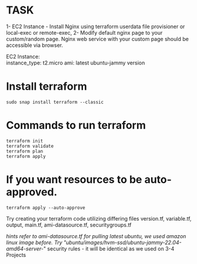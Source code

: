 # TASK

1- EC2 Instance - Install Nginx using terraform userdata file provisioner or local-exec or remote-exec, 
2- Modify default nginx page to your custom/random page. Nginx web service with your custom page should be accessible via browser. 


EC2 Instance:  
instance_type: t2.micro
ami: latest ubuntu-jammy version

# Install terraform
```
sudo snap install terraform --classic
```

# Commands to run terraform
```
terraform init
terraform validate
terraform plan
terraform apply 
```

# If you want resources to be auto-approved.
```
terraform apply --auto-approve 
```

Try creating your terraform code utilizing differing files version.tf, variable.tf, output, main.tf, ami-datasource.tf, securitygroups.tf

*hints
refer to ami-datasource.tf for pulling latest ubuntu, we used amazon linux image before. Try "ubuntu/images/hvm-ssd/ubuntu-jammy-22.04-amd64-server-*"
security rules - it will be identical as we used on 3-4 Projects
